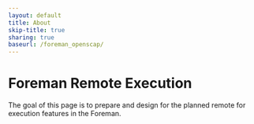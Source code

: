 ```yaml
---
layout: default
title: About
skip-title: true
sharing: true
baseurl: /foreman_openscap/
---
```


Foreman Remote Execution
========================

The goal of this page is to prepare and design for the planned remote for
execution features in the Foreman.
